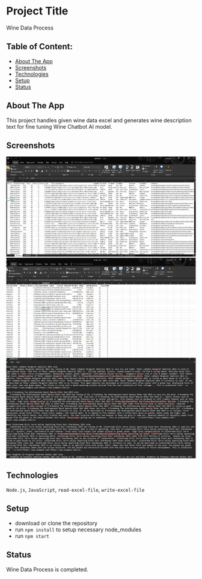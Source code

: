 # Project Title

Wine Data Process

## Table of Content:

- [About The App](#about-the-app)
- [Screenshots](#screenshots)
- [Technologies](#technologies)
- [Setup](#setup)
- [Status](#status)

## About The App

This project handles given wine data excel and generates wine description text for fine tuning Wine Chatbot AI model.

## Screenshots

![Home screenshot](./img/screenshot-1.png)
![All stories screenshot](./img/screenshot-2.png)
![Template screenshot](./img/screenshot-3.png)

## Technologies

`Node.js`, `JavaScript`, `read-excel-file`, `write-excel-file`

## Setup

- download or clone the repository
- run `npm install` to setup necessary node_modules
- run `npm start`

## Status

Wine Data Process is completed.
